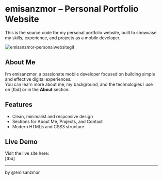 # emisanzmor – Personal Portfolio Website

This is the source code for my personal portfolio website, built to showcase my skills, experience, and projects as a mobile developer.

![emisanzmor-personalwebsitegif](https://github.com/user-attachments/assets/7515bffe-facc-43de-a74e-228162c4d058)

## About Me

I’m emisanzmor, a passionate mobile developer focused on building simple and effective digital experiences.  
You can learn more about me, my background, and the technologies I use on [tbd] or in the **About** section.

## Features

- Clean, minimalist and responsive design
- Sections for About Me, Projects, and Contact
- Modern HTML5 and CSS3 structure
  
## Live Demo

Visit the live site here:  
[tbd]

---

by @emisanzmor
